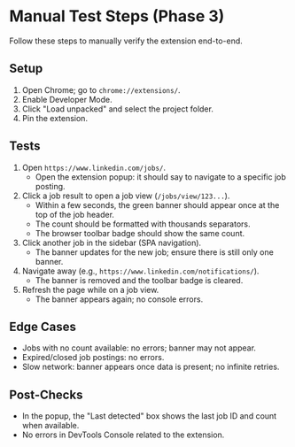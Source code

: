 # Manual Test Steps (Phase 3)

Follow these steps to manually verify the extension end-to-end.

## Setup
1. Open Chrome; go to `chrome://extensions/`.
2. Enable Developer Mode.
3. Click "Load unpacked" and select the project folder.
4. Pin the extension.

## Tests
1. Open `https://www.linkedin.com/jobs/`.
   - Open the extension popup: it should say to navigate to a specific job posting.
2. Click a job result to open a job view (`/jobs/view/123...`).
   - Within a few seconds, the green banner should appear once at the top of the job header.
   - The count should be formatted with thousands separators.
   - The browser toolbar badge should show the same count.
3. Click another job in the sidebar (SPA navigation).
   - The banner updates for the new job; ensure there is still only one banner.
4. Navigate away (e.g., `https://www.linkedin.com/notifications/`).
   - The banner is removed and the toolbar badge is cleared.
5. Refresh the page while on a job view.
   - The banner appears again; no console errors.

## Edge Cases
- Jobs with no count available: no errors; banner may not appear.
- Expired/closed job postings: no errors.
- Slow network: banner appears once data is present; no infinite retries.

## Post-Checks
- In the popup, the "Last detected" box shows the last job ID and count when available.
- No errors in DevTools Console related to the extension.


